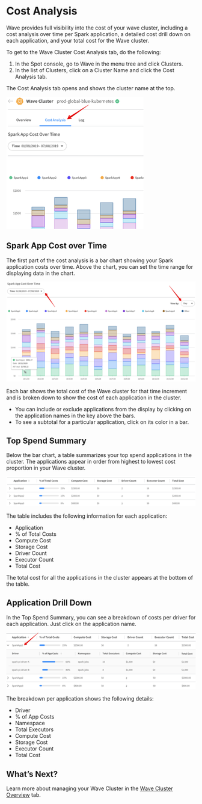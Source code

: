 # Cost Analysis

Wave provides full visibility into the cost of your wave cluster, including a cost analysis over time per Spark application, a detailed cost drill down on each application, and your total cost for the Wave cluster.

To get to the Wave Cluster Cost Analysis tab, do the following:
1. In the Spot console, go to Wave in the menu tree and click Clusters.
2. In the list of Clusters, click on a Cluster Name and click the Cost Analysis tab.

The Cost Analysis tab opens and shows the cluster name at the top.

<img src="/wave/_media/tutorial-wave-cost-analysis-01.png" width="365" height="352" />

## Spark App Cost over Time

The first part of the cost analysis is a bar chart showing your Spark application costs over time. Above the chart, you can set the time range for displaying data in the chart.

<img src="/wave/_media/tutorial-wave-cost-analysis-02.png" />

Each bar shows the total cost of the Wave cluster for that time increment and is broken down to show the cost of each application in the cluster.
- You can include or exclude applications from the display by clicking on the application names in the key above the bars.
- To see a subtotal for a particular application, click on its color in a bar.

## Top Spend Summary

Below the bar chart, a table summarizes your top spend applications in the cluster. The applications appear in order from highest to lowest cost proportion in your Wave cluster.

<img src="/wave/_media/tutorial-wave-cost-analysis-03.png" />

The table includes the following information for each application:
- Application
- % of Total Costs
- Compute Cost
- Storage Cost
- Driver Count
- Executor Count
- Total Cost

The total cost for all the applications in the cluster appears at the bottom of the table.

## Application Drill Down

In the Top Spend Summary, you can see a breakdown of costs per driver for each application. Just click on the application name.

<img src="/wave/_media/tutorial-wave-cost-analysis-04.png" />

The breakdown per application shows the following details:
- Driver
- % of App Costs
- Namespace
- Total Executors
- Compute Cost
- Storage Cost
- Executor Count
- Total Cost

## What’s Next?

Learn more about managing your Wave Cluster in the [Wave Cluster Overview](wave/features/wave-cluster-overview) tab.
